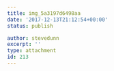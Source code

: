 ```yaml
---
title: img_5a3197d6498aa
date: '2017-12-13T21:12:54+00:00'
status: publish

author: stevedunn
excerpt: ''
type: attachment
id: 213
---
```

<!DOCTYPE html PUBLIC "-//W3C//DTD HTML 4.0 Transitional//EN" "http://www.w3.org/TR/REC-html40/loose.dtd">
<?xml encoding="UTF-8">
